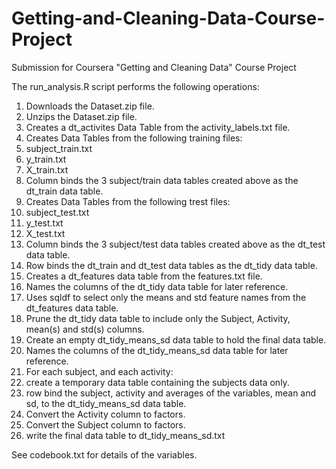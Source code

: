 Getting-and-Cleaning-Data-Course-Project
========================================

Submission for Coursera "Getting and Cleaning Data" Course Project

The run_analysis.R script performs the following operations:

1. Downloads the Dataset.zip file.
2. Unzips the Dataset.zip file.
3. Creates a dt_activites Data Table from the activity_labels.txt file.
4. Creates Data Tables from the following training files:
  1. subject_train.txt
  2. y_train.txt
  3. X_train.txt
5. Column binds the 3 subject/train data tables created above as the dt_train data table.
6. Creates Data Tables from the following trest files:
  1. subject_test.txt
  2. y_test.txt
  3. X_test.txt
7. Column binds the 3 subject/test data tables created above as the dt_test data table.
8. Row binds the dt_train and dt_test data tables as the dt_tidy data table.
9. Creates a dt_features data table from the features.txt file.
10. Names the columns of the dt_tidy data table for later reference.
11. Uses sqldf to select only the means and std feature names from the dt_features data table.
12. Prune the dt_tidy data table to include only the Subject, Activity, mean(s) and std(s) columns.
13. Create an empty dt_tidy_means_sd data table to hold the final data table.
14. Names the columns of the dt_tidy_means_sd data table for later reference.
15. For each subject, and each activity:
  1. create a temporary data table containing the subjects data only.
  2. row bind the subject, activity and averages of the variables, mean and sd, to the dt_tidy_means_sd data table.
16. Convert the Activity column to factors.
17. Convert the Subject column to factors.
18. write the final data table to dt_tidy_means_sd.txt

See codebook.txt for details of the variables.
